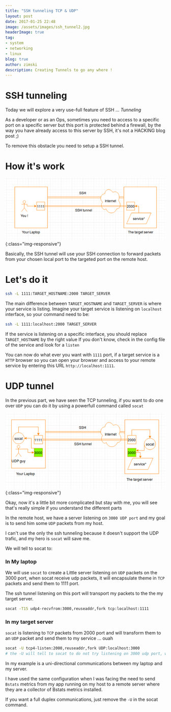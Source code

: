 ```yaml
---
title: "SSH tunneling TCP & UDP"
layout: post
date: 2017-01-25 22:48
image: /assets/images/ssh_tunnel2.jpg
headerImage: true
tag:
- system
- networking
- linux
blog: true
author: zimski
description: Creating Tunnels to go any where !
---
```


# SSH tunneling
Today we will explore a very use-full feature of SSH ... *Tunneling*

As a developer or as an Ops, sometimes you need to access to a specific
port on a specific server but this port is protected behind a firewall, by the way you have already access to this server by SSH, it's not a HACKING blog post ;)

To remove this obstacle you need to setup a SSH tunnel.

# How it's work
![TCP ssh tunneling](/assets/images/ssh_tunnel_1.png){:class="img-responsive"}

Basically, the SSH tunnel will use your SSH connection to forward packets from your chosen local port to the targeted port on the remote host.

# Let's do it
```sh
ssh -L 1111:TARGET_HOSTNAME:2000 TARGET_SERVER
```

The main difference between `TARGET_HOSTNAME` and `TARGET_SERVER` is where your service is listing.
Imagine your target service is listening on `localhost` interface, so your command need to be:

```sh
ssh -L 1111:localhost:2000 TARGET_SERVER
```

If the service is listening on a specific interface, you should replace `TARGET_HOSTNAME` by the right value
If you don't know, check in the config file of the service and look for a `listen`


You can now do what ever you want with `1111` port, if a target service is a `HTTP` browser so you can open your browser and access to your remote service by entering this URL `http://localhost:1111`.

# UDP tunnel
In the previous part, we have seen the TCP tunneling, if you want to do one over `UDP` you can do it by using a powerfull command called `socat`

![UDP ssh tunneling](/assets/images/ssh_tunnel_2.png){:class="img-responsive"}

Okay, now it's a little bit more complicated but stay with me, you will see that's really simple if you understand the different parts

In the remote host, we have a server listening on `3000 UDP port` and my goal is to send him some `UDP` packets from my host.

I can't use the only the ssh tunneling because it doesn't support the UDP trafic, and my hero is `socat` will save me.

We will tell to socat to:

### In My laptop
We will use `socat` to create a Little server listening on `UDP` packets on the 3000 port, when socat receive udp packets, it will encapsulate theme in `TCP` packets and send them to 1111 port.

The ssh tunnel listening on this port will transport my packets to the the my target server.

```sh
socat -T15 udp4-recvfrom:3000,reuseaddr,fork tcp:localhost:1111
```

### In my target server
`socat` is listening to `TCP` packets from 2000 port and will transform them to an `UDP` packet and send them to my service ... ouah

```sh
socat -U tcp4-listen:2000,reuseaddr,fork UDP:localhost:3000
# the -U will tell to socat to do not try listening on 3000 udp port, we have already our service listening to
```

In my example is a uni-directional communications between my laptop and my server.

I have used the same configuration when I was facing the need to send `Bstats` metrics from
my app running on my host to a remote server where they are a collector of Bstats metrics installed.

If you want a full duplex communications, just remove the `-U` in the socat command.
